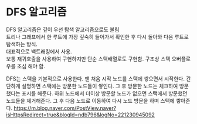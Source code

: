 # DFS 알고리즘

DFS 알고리즘은 깊이 우선 탐색 알고리즘으로도 불림\
트리나 그래프에서 한 루트에 가장 깊숙히 들어가서 확인한 후 다시 돌아와 다음 루트로 탐색하는 방식.\
대표적으로 백트래킹에서 사용.\
보통 재귀호출을 사용하여 구현하지만 단순 스택배열로도 구현함. 구조상 스택 오버플로우를 조심 해야 함.

DFS는 스택을 기본적으로 사용한다. 맨 처음 시작 노드를 스택에 쌓으면서 시작한다.
간단하게 설명하면 스택에는 방문한 노드들이 쌓인다. 그 후 방문한 노드는 체크하여 방문했다는 표시를 해준다.
하위 노드에서 더이상 방문할 노드가 없으면 스택에서 방문했던 노드들을 제거해준다. 그 후 다음 노드로 이동하여 다시 노드 방문을 하며 스택에 쌓아준다.
https://m.blog.naver.com/PostView.naver?isHttpsRedirect=true&blogId=ndb796&logNo=221230945092


